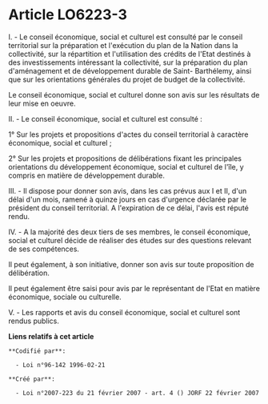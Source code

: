 # Article LO6223-3

I. - Le conseil économique, social et culturel est consulté par le conseil territorial sur la préparation et l'exécution du
plan de la Nation dans la collectivité, sur la répartition et l'utilisation des crédits de l'Etat destinés à des
investissements intéressant la collectivité, sur la préparation du plan d'aménagement et de développement durable de Saint-
Barthélemy, ainsi que sur les orientations générales du projet de budget de la collectivité.

Le conseil économique, social et culturel donne son avis sur les résultats de leur mise en oeuvre.

II. - Le conseil économique, social et culturel est consulté :

1° Sur les projets et propositions d'actes du conseil territorial à caractère économique, social et culturel ;

2° Sur les projets et propositions de délibérations fixant les principales orientations du développement économique, social
et culturel de l'île, y compris en matière de développement durable.

III. - Il dispose pour donner son avis, dans les cas prévus aux I et II, d'un délai d'un mois, ramené à quinze jours en cas
d'urgence déclarée par le président du conseil territorial. A l'expiration de ce délai, l'avis est réputé rendu.

IV. - A la majorité des deux tiers de ses membres, le conseil économique, social et culturel décide de réaliser des études
sur des questions relevant de ses compétences.

Il peut également, à son initiative, donner son avis sur toute proposition de délibération.

Il peut également être saisi pour avis par le représentant de l'Etat en matière économique, sociale ou culturelle.

V. - Les rapports et avis du conseil économique, social et culturel sont rendus publics.

**Liens relatifs à cet article**

	**Codifié par**:

	  - Loi n°96-142 1996-02-21

	**Créé par**:

	  - Loi n°2007-223 du 21 février 2007 - art. 4 () JORF 22 février 2007
